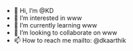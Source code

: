 - 👋 Hi, I’m @KD
- 👀 I’m interested in www
- 🌱 I’m currently learning www
- 💞️ I’m looking to collaborate on www
- 📫 How to reach me mailto: @dkaarthik

<!---
cdhivy/cdhivy is a ✨ special ✨ repository because its `README.md` (this file) appears on your GitHub profile.
You can click the Preview link to take a look at your changes.
--->
